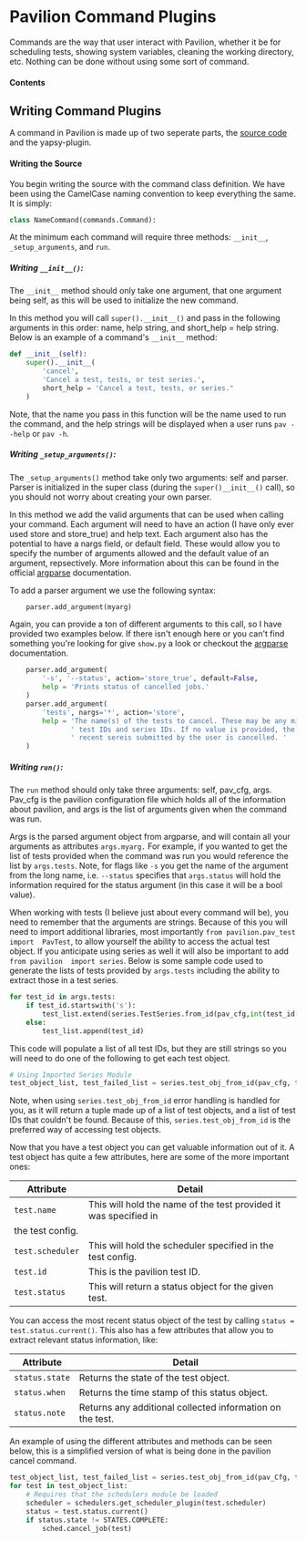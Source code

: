 # Pavilion Command Plugins

Commands are the way that user interact with Pavilion, whether it be for 
scheduling tests, showing system variables, cleaning the working directory, etc.
Nothing can be done without using some sort of command. 

#### Contents


## Writing Command Plugins

A command in Pavilion is made up of two seperate parts, the 
[source code](#writing-the-source) and the yapsy-plugin.

#### Writing the Source

You begin writing the source with the command class definition. We have been 
using the CamelCase naming convention to keep everything the same. It is simply:
```python
class NameCommand(commands.Command):
```

At the minimum each command will require three methods: `__init__`, 
`_setup_arguments`, and `run`. 

##### Writing `__init__()`:
The `__init__` method should only take one argument, that one argument being 
self, as this will be used to initialize the new command. 

In this method you will call `super().__init__()` and pass in the following 
arguments in this order: name, help string, and short_help = help string. 
Below is an example of a command's `__init__` method:
```python
def __init__(self):
	super().__init__(
		'cancel',
		'Cancel a test, tests, or test series.',
		short_help = 'Cancel a test, tests, or series."
	)
```

Note, that the name you pass in this function will be the name used to run the 
command, and the help strings will be displayed when a user runs `pav --help` or 
`pav -h`.

##### Writing `_setup_arguments()`:

The `_setup_arguments()` method take only two arguments: self and parser. Parser 
is initialized in the super class (during the `super()__init__()` call), so you 
should not worry about creating your own parser.

In this method we add the valid arguments that can be used when calling your 
command. Each argument will need to have an action (I have only ever used store 
and store_true) and help text. Each argument also has the potential to have a
nargs field, or default field. These would allow you to specify the number of 
arguments allowed and the default value of an argument, repsectively. More 
information about this can be found in the official 
[argparse](https://docs.python.org/3.5/library/argparse.html) documentation.

To add a parser argument we use the following syntax:
```python
    parser.add_argument(myarg)
```

Again, you can provide a ton of different arguments to this call, so I have 
provided two examples below. If there isn't enough here or you can't find 
something you're looking for give `show.py` a look or checkout the 
[argparse](https://docs.python.org/3.5/library/argparse.html) documentation. 
```python
    parser.add_argument(
        '-s', '--status', action='store_true', default=False,
        help = 'Prints status of cancelled jobs.'
    )
    parser.add_argument(
        'tests', nargs='*', action='store',
        help = 'The name(s) of the tests to cancel. These may be any mix of '
               ' test IDs and series IDs. If no value is provided, the most '
               ' recent sereis submitted by the user is cancelled. '
    )
```

##### Writing `run()`:

The `run` method should only take three arguments: self, pav_cfg, args. 
Pav_cfg is the pavilion configuration file which holds all of the information 
about pavilion, and args is the list of arguments given when the command was run.

Args is the parsed argument object from argparse, and will contain all your 
arguments as attributes `args.myarg.` For example, if you wanted to get the list 
of tests provided when the command was run you would reference the list by 
`args.tests`. Note, for flags like `-s` you get the name of the argument from 
the long name, i.e. `--status` specifies that `args.status` will hold the 
information required for the status argument (in this case it will be a bool 
value).

When working with tests (I believe just about every command will be), you need 
to remember that the arguments are strings. Because of this you will need to 
import additional libraries, most importantly `from pavilion.pav_test import 
PavTest`, to allow yourself the ability to access the actual test object. If you 
anticipate using series as well it will also be important to add `from pavilion 
import series`. Below is some sample code used to generate the lists of tests 
provided by `args.tests` including the ability to extract those in a test series.
```python
for test_id in args.tests:
    if test_id.startswith('s'):
        test_list.extend(series.TestSeries.from_id(pav_cfg,int(test_id[1:])).tests)
    else:
        test_list.append(test_id)
```
This code will populate a list of all test IDs, but they are still strings so 
you will need to do one of the following to get each test object.
```python
# Using Imported Series Module
test_object_list, test_failed_list = series.test_obj_from_id(pav_cfg, test_list)
```
Note, when using `series.test_obj_from_id` error handling is handled for you, as 
it will return a tuple made up of a list of test objects, and a list of test IDs 
that couldn't be found. Because of this, `series.test_obj_from_id` is the 
preferred way of accessing test objects.

Now that you have a test object you can get valuable information out of it. A 
test object has quite a few attributes, here are some of the more important ones:

| Attribute | Detail |
| ------ | ------ |
| `test.name` | This will hold the name of the test provided it was specified in 
the test config. |
| `test.scheduler` | This will hold the scheduler specified in the test config. | 
| `test.id` | This is the pavilion test ID. |
| `test.status` | This will return a status object for the given test. |

You can access the most recent status object of the test by calling `status = 
test.status.current()`. This also has a few attributes that allow you to extract 
relevant status information, like:

| Attribute | Detail |
| ------ | ------ |
| `status.state` | Returns the state of the test object. |
| `status.when` | Returns the time stamp of this status object. | 
| `status.note` | Returns any additional collected information on the test. |

An example of using the different attributes and methods can be seen below, this 
is a simplified version of what is being done in the pavilion cancel command. 
```python
test_object_list, test_failed_list = series.test_obj_from_id(pav_Cfg, test_list)
for test in test_object_list:
    # Requires that the schedulers module be loaded
    scheduler = schedulers.get_scheduler_plugin(test.scheduler)
    status = test.status.current()
    if status.state != STATES.COMPLETE:
        sched.cancel_job(test)
```
